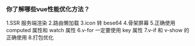 ### 你了解哪些vue性能优化方法？

1.SSR 服务端渲染
2.路由懒加载
3.icon 转 bese64
4.骨架屏幕
5.正确使用 computed 属性和 watch 属性
6.v-for 一定要使用 key 属性
7.v-if 和 v-show 的正确使用
8.打包优化